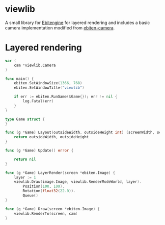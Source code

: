 # viewlib
A small library for [Ebitengine](https://ebitengine.org/) for layered rendering and includes a basic camera implementation
modified from [ebiten-camera](https://github.com/MelonFunction/ebiten-camera).

# Layered rendering

```go
var (
	cam *viewlib.Camera
)

func main() {
	ebiten.SetWindowSize(1366, 768)
	ebiten.SetWindowTitle("viewlib")

	if err := ebiten.RunGame(&Game{}); err != nil {
		log.Fatal(err)
	}
}

type Game struct {
}

func (g *Game) Layout(outsideWidth, outsideHeight int) (screenWidth, screenHeight int) {
	return outsideWidth, outsideHeight
}

func (g *Game) Update() error {

	return nil
}

func (g *Game) LayerRender(screen *ebiten.Image) {
	layer := 1
    viewlib.Draw(image.Image, viewlib.RenderModeWorld, layer).
        Position(100, 100).
        Rotation(float32(22.0)).
        Queue()
}

func (g *Game) Draw(screen *ebiten.Image) {
	viewlib.RenderTo(screen, cam)
}

```